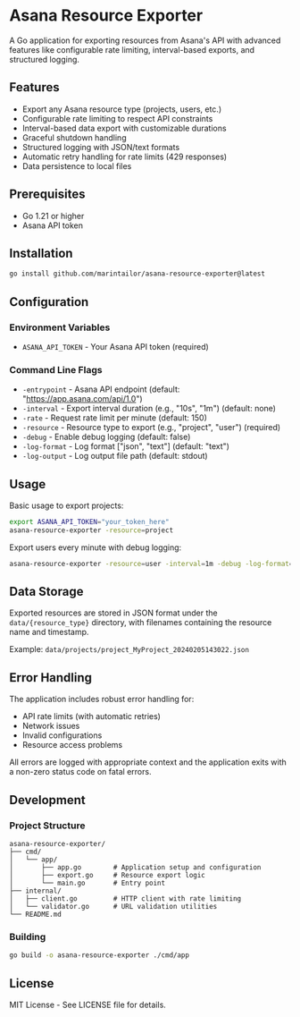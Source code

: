 # Asana Resource Exporter

A Go application for exporting resources from Asana's API with advanced features like configurable rate limiting, interval-based exports, and structured logging.

## Features

- Export any Asana resource type (projects, users, etc.)
- Configurable rate limiting to respect API constraints
- Interval-based data export with customizable durations
- Graceful shutdown handling
- Structured logging with JSON/text formats
- Automatic retry handling for rate limits (429 responses)
- Data persistence to local files

## Prerequisites

- Go 1.21 or higher
- Asana API token

## Installation

```bash
go install github.com/marintailor/asana-resource-exporter@latest
```

## Configuration

### Environment Variables

- `ASANA_API_TOKEN` - Your Asana API token (required)

### Command Line Flags

- `-entrypoint` - Asana API endpoint (default: "https://app.asana.com/api/1.0")
- `-interval` - Export interval duration (e.g., "10s", "1m") (default: none)
- `-rate` - Request rate limit per minute (default: 150)
- `-resource` - Resource type to export (e.g., "project", "user") (required)
- `-debug` - Enable debug logging (default: false)
- `-log-format` - Log format ["json", "text"] (default: "text")
- `-log-output` - Log output file path (default: stdout)

## Usage

Basic usage to export projects:
```bash
export ASANA_API_TOKEN="your_token_here"
asana-resource-exporter -resource=project
```

Export users every minute with debug logging:
```bash
asana-resource-exporter -resource=user -interval=1m -debug -log-format=json
```

## Data Storage

Exported resources are stored in JSON format under the `data/{resource_type}` directory, with filenames containing the resource name and timestamp.

Example: `data/projects/project_MyProject_20240205143022.json`

## Error Handling

The application includes robust error handling for:
- API rate limits (with automatic retries)
- Network issues
- Invalid configurations
- Resource access problems

All errors are logged with appropriate context and the application exits with a non-zero status code on fatal errors.

## Development

### Project Structure

```
asana-resource-exporter/
├── cmd/
│   └── app/
│       ├── app.go        # Application setup and configuration
│       ├── export.go     # Resource export logic
│       └── main.go       # Entry point
├── internal/
│   ├── client.go         # HTTP client with rate limiting
│   └── validator.go      # URL validation utilities
└── README.md
```

### Building

```bash
go build -o asana-resource-exporter ./cmd/app
```

## License

MIT License - See LICENSE file for details.

